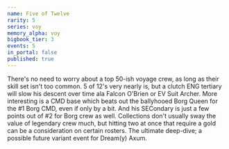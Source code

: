 ```yaml
---
name: Five of Twelve
rarity: 5
series: voy
memory_alpha: voy
bigbook_tier: 3
events: 5
in_portal: false
published: true
---
```


There's no need to worry about a top 50-ish voyage crew, as long as their skill set isn't too common. 5 of 12's very nearly is, but a clutch ENG tertiary will slow his descent over time ala Falcon O'Brien or EV Suit Archer. More interesting is a CMD base which beats out the ballyhooed Borg Queen for the #1 Borg CMD, even if only by a bit. And his SECondary is just a few points out of #2 for Borg crew as well. Collections don't usually sway the value of legendary crew much, but hitting two at once that require a gold can be a consideration on certain rosters. The ultimate deep-dive; a possible future variant event for Dream(y) Axum.
